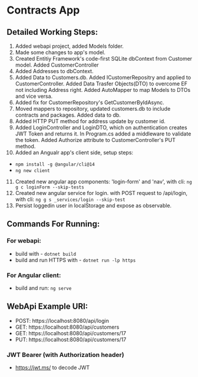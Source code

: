 # Contracts App

## Detailed Working Steps:
1. Added webapi project, added Models folder.
2. Made some changes to app's model.
3. Created Entitiy Framework's code-first SQLite dbContext from Customer model. Added CustomerController
4. Added Addresses to dbContext.
5. Added Data to Customers.db. Added ICustomerRepositry and applied to CustomerController. Added Data Trasfer Objects(DTO) to overcome EF not including Address right. Added AutoMapper to map Models to DTOs and vice versa.
6. Added fix for CustomerRepository's GetCustomerByIdAsync.
7. Moved mappers to repository, updated customers.db to include contracts and packages. Added data to db.
8. Added HTTP PUT method for address update by customer id. 
9. Added LoginController and LoginDTO, which on authentication creates JWT Token and returns it. In Program.cs added a middleware to validate the token. Added Authorize attribute to CustomerController's PUT method.
10. Added an Angualr app's client side, setup steps:
* `npm install -g @angular/cli@14`
* `ng new client`
11. Created new angular app components: 'login-form' and 'nav', with cli: `ng g c loginForm --skip-tests`
12. Created new angular service for login. with POST request to /api/login, with cli: `ng g s _services/login --skip-test`
13. Persist loggedin user in localStorage and expose as observable.


## Commands For Running:
### For webapi:
* build with - `dotnet build `
* build and run HTTPS with - `dotnet run -lp https`

### For Angular client:
* build and run: `ng serve`



## WebApi Example URI:
* POST: https://localhost:8080/api/login
* GET: https://localhost:8080/api/customers
* GET: https://localhost:8080/api/customers/17
* PUT: https://localhost:8080/api/customers/17

### JWT Bearer (with Authorization header)
* https://jwt.ms/ to decode JWT
